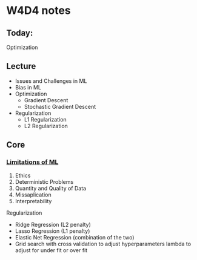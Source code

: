# W4D4 notes
## Today:
Optimization

## Lecture
- Issues and Challenges in ML
- Bias in ML
- Optimization
    - Gradient Descent
    - Stochastic Gradient Descent
- Regularization
    - L1 Regularization
    - L2 Regularization

## Core
### [Limitations of ML](https://towardsdatascience.com/the-limitations-of-machine-learning-a00e0c3040c6)
1. Ethics
2. Deterministic Problems
3. Quantity and Quality of Data
4. Missaplication
5. Interpretability


Regularization
- Ridge Regression (L2 penalty)
- Lasso Regression (L1 penalty)
- Elastic Net Regression (combination of the two)
- Grid search with cross validation to adjust hyperparameters lambda to adjust for under fit or over fit